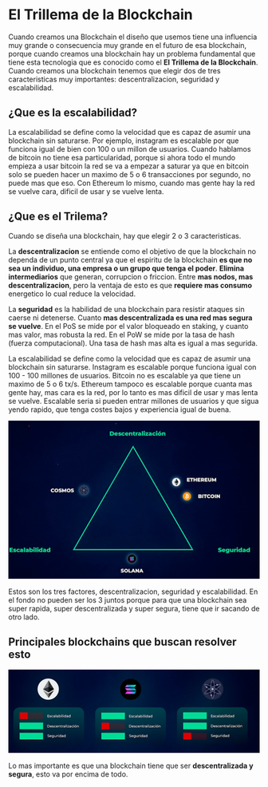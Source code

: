 # El Trillema de la Blockchain

Cuando creamos una Blockchain el diseño que usemos tiene una influencia muy grande o consecuencia muy grande en el
futuro de esa blockchain, porque cuando creamos una blockchain hay un problema fundamental que tiene esta tecnologia que
es conocido como el **El Trillema de la Blockchain**. Cuando creamos una blockchain tenemos que elegir dos de tres
caracteristicas muy importantes: descentralizacion, seguridad y escalabilidad.

## ¿Que es la escalabilidad?

La escalabilidad se define como la velocidad que es capaz de asumir una blockchain sin saturarse. Por ejemplo, instagram
es escalable por que funciona igual de bien con 100 o un millon de usuarios. Cuando hablamos de bitcoin no tiene esa
particularidad, porque si ahora todo el mundo empieza a usar bitcoin la red se va a empezar a saturar ya que en bitcoin
solo se pueden hacer un maximo de 5 o 6 transacciones por segundo, no puede mas que eso. Con Ethereum lo mismo, cuando
mas gente hay la red se vuelve cara, dificil de usar y se vuelve lenta.

## ¿Que es el Trilema?

Cuando se diseña una blockchain, hay que elegir 2 o 3 caracteristicas.

La **descentralizacion** se entiende como el objetivo de que la blockchain no dependa de un punto central ya que el
espiritu de la blockchain **es que no sea un individuo, una empresa o un grupo que tenga el poder**. **Elimina
intermediarios** que generan, corrupcion o friccion. Entre **mas nodos, mas descentralizacion**, pero la ventaja de esto
es que **requiere mas consumo** energetico lo cual reduce la velocidad.

La **seguridad** es la habilidad de una blockchain para resistir ataques sin caerse ni detenerse. Cuanto **mas
descentralizada es una red mas segura se vuelve**. En el PoS se mide por el valor bloqueado en staking, y cuanto mas
valor, mas robusta la red. En el PoW se mide por la tasa de hash (fuerza computacional). Una tasa de hash mas alta es
igual a mas segurida.

La escalabilidad se define como la velocidad que es capaz de asumir una blockchain sin saturarse. Instagram es escalable
porque funciona igual con 100 - 100 millones de usuarios. Bitcoin no es escalable ya que tiene un maximo de 5 o 6 tx/s.
Ethereum tampoco es escalable porque cuanta mas gente hay, mas cara es la red, por lo tanto es mas dificil de usar y
mas lenta se vuelve. Escalable seria si pueden entrar millones de usuarios y que sigua yendo rapido, que tenga costes
bajos y experiencia igual de buena.

![](../../img/trilema-blockchain.png)

Estos son los tres factores, descentralizacion, seguridad y escalabilidad. En el fondo no pueden ser los 3 juntos porque
para que una blockchain sea super rapida, super descentralizada y super segura, tiene que ir sacando de otro lado.

## Principales blockchains que buscan resolver esto

![](../../img/trilema-solucion.png)

Lo mas importante es que una blockchain tiene que ser **descentralizada y segura**, esto va por encima de todo.